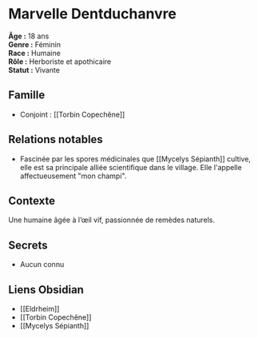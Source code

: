 # Marvelle Dentduchanvre

**Âge :** 18 ans  
**Genre :** Féminin  
**Race :** Humaine  
**Rôle :** Herboriste et apothicaire  
**Statut :** Vivante  

## Famille
- Conjoint :  [[Torbin Copechêne]]

## Relations notables
- Fascinée par les spores médicinales que [[Mycelys Sépianth]] cultive, elle est sa principale alliée scientifique dans le village. Elle l'appelle affectueusement "mon champi".

## Contexte
Une humaine âgée à l’œil vif, passionnée de remèdes naturels. 

## Secrets
- Aucun connu

## Liens Obsidian
- [[Eldrheim]]
- [[Torbin Copechêne]]
- [[Mycelys Sépianth]]
